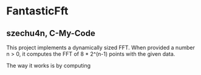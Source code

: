 # FantasticFft
## szechu4n, C-My-Code
This project implements a dynamically sized FFT. When provided a number n > 0, it computes the FFT of 8 * 2^(n-1) points with the given data.

The way it works is by computing 